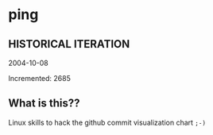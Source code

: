 # ping

## HISTORICAL ITERATION
2004-10-08

Incremented: 2685

## What is this?? 
Linux skills to hack the github commit visualization chart `;-)`
